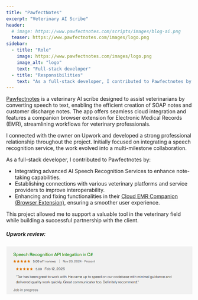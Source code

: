 ```yaml
---
title: "PawfectNotes"
excerpt: "Veterinary AI Scribe"
header:
  # image: https://www.pawfectnotes.com/scripts/images/blog-ai.png
  teaser: https://www.pawfectnotes.com/images/logo.png
sidebar:
  - title: "Role"
    image: https://www.pawfectnotes.com/images/logo.png
    image_alt: "logo"
    text: "Full-stack developer"
  - title: "Responsibilities"
    text: "As a full-stack developer, I contributed to Pawfectnotes by integrating AI Speech Recognition Services, connecting with various veterinary platforms and service providers, and enhancing their [Cloud EMR Companion (Browser Extension)](https://www.pawfectnotes.com/product/software/companion) with improved functionalities and fixes."
---
```


[Pawfectnotes](https://www.pawfectnotes.com/) is a veterinary AI scribe designed to assist veterinarians by converting speech to text, enabling the efficient creation of SOAP notes and customer discharge notes. The app offers seamless cloud integration and features a companion browser extension for Electronic Medical Records (EMR), streamlining workflows for veterinary professionals.

I connected with the owner on Upwork and developed a strong professional relationship throughout the project. Initially focused on integrating a speech recognition service, the work evolved into a multi-milestone collaboration.

As a full-stack developer, I contributed to Pawfectnotes by:

- Integrating advanced AI Speech Recognition Services to enhance note-taking capabilities.
- Establishing connections with various veterinary platforms and service providers to improve interoperability.
- Enhancing and fixing functionalities in their  [Cloud EMR Companion (Browser Extension)](https://www.pawfectnotes.com/product/software/companion), ensuring a smoother user experience.


This project allowed me to support a valuable tool in the veterinary field while building a successful partnership with the client.

##### Upwork review:
![](../assets/images/projects/pawfectnotes/upork-review.png)